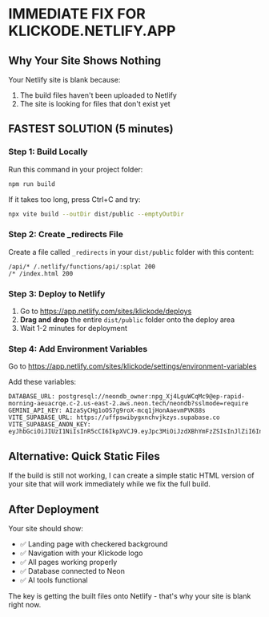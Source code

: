 # IMMEDIATE FIX FOR KLICKODE.NETLIFY.APP

## Why Your Site Shows Nothing

Your Netlify site is blank because:
1. The build files haven't been uploaded to Netlify
2. The site is looking for files that don't exist yet

## FASTEST SOLUTION (5 minutes)

### Step 1: Build Locally
Run this command in your project folder:
```bash
npm run build
```
If it takes too long, press Ctrl+C and try:
```bash
npx vite build --outDir dist/public --emptyOutDir
```

### Step 2: Create _redirects File
Create a file called `_redirects` in your `dist/public` folder with this content:
```
/api/* /.netlify/functions/api/:splat 200
/* /index.html 200
```

### Step 3: Deploy to Netlify
1. Go to https://app.netlify.com/sites/klickode/deploys
2. **Drag and drop** the entire `dist/public` folder onto the deploy area
3. Wait 1-2 minutes for deployment

### Step 4: Add Environment Variables
Go to https://app.netlify.com/sites/klickode/settings/environment-variables

Add these variables:
```
DATABASE_URL: postgresql://neondb_owner:npg_Xj4LguWCqMc9@ep-rapid-morning-aeuacrqe.c-2.us-east-2.aws.neon.tech/neondb?sslmode=require
GEMINI_API_KEY: AIzaSyCHg1oOS7g9roX-mcq1jHonAaevmPVK88s
VITE_SUPABASE_URL: https://uffpswibygxnchvjkzys.supabase.co
VITE_SUPABASE_ANON_KEY: eyJhbGciOiJIUzI1NiIsInR5cCI6IkpXVCJ9.eyJpc3MiOiJzdXBhYmFzZSIsInJlZiI6InVmZnBzd2lieWd4bmNodmprenlzIiwicm9sZSI6ImFub24iLCJpYXQiOjE3NTI0NjI2NTgsImV4cCI6MjA2ODAzODY1OH0.QYM2TM6Klxfhz13OywwV2GLp3OMJeg75Gja6DI0P1OQ
```

## Alternative: Quick Static Files
If the build is still not working, I can create a simple static HTML version of your site that will work immediately while we fix the full build.

## After Deployment
Your site should show:
- ✅ Landing page with checkered background
- ✅ Navigation with your Klickode logo
- ✅ All pages working properly
- ✅ Database connected to Neon
- ✅ AI tools functional

The key is getting the built files onto Netlify - that's why your site is blank right now.